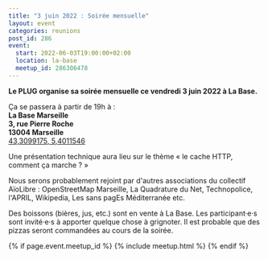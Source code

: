 ```yaml
---
title: "3 juin 2022 : Soirée mensuelle"
layout: event
categories: reunions
post_id: 286
event:
  start: 2022-06-03T19:00:00+02:00
  location: la-base
  meetup_id: 286306478
---
```


**Le PLUG organise sa soirée mensuelle ce vendredi 3 juin 2022 à La Base.**

Ça se passera à partir de 19h à :  
**La Base Marseille**  
**3, rue Pierre Roche**  
**13004 Marseille**  
[43,3099175, 5,4011546](https://www.openstreetmap.org/node/7266092587)

Une présentation technique aura lieu sur le thème « le cache HTTP, comment ça marche ? »

Nous serons probablement rejoint par d'autres associations du collectif AïoLibre : OpenStreetMap Marseille, La Quadrature du Net, Technopolice, l'APRIL, Wikipedia, Les sans pagEs Méditerranée etc.

Des boissons (bières, jus, etc.) sont en vente à La Base. Les participant·e·s sont invité·e·s à apporter quelque chose à grignoter. Il est probable que des pizzas seront commandées au cours de la soirée.

{% if page.event.meetup_id %}
  {% include meetup.html %}
{% endif %}

